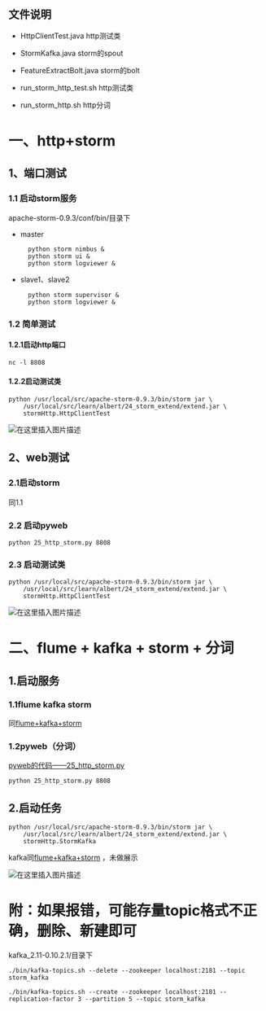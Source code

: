 ## 文件说明
- HttpClientTest.java http测试类
- StormKafka.java	storm的spout
- FeatureExtractBolt.java	storm的bolt

- run_storm_http_test.sh http测试类
- run_storm_http.sh	http分词

# 一、http+storm

## 1、端口测试

### 1.1 启动storm服务

apache-storm-0.9.3/conf/bin/目录下

- master

		python storm nimbus &
		python storm ui &
		python storm logviewer &

- slave1、slave2
	
		python storm supervisor &
		python storm logviewer &


### 1.2 简单测试

#### 1.2.1启动http端口
	
	nc -l 8808

#### 1.2.2启动测试类
	python /usr/local/src/apache-storm-0.9.3/bin/storm jar \
	    /usr/local/src/learn/albert/24_storm_extend/extend.jar \
	    stormHttp.HttpClientTest

![在这里插入图片描述](https://img-blog.csdnimg.cn/20200607231654418.png?x-oss-process=image/watermark,type_ZmFuZ3poZW5naGVpdGk,shadow_10,text_aHR0cHM6Ly9ibG9nLmNzZG4ubmV0L0FsYmVydExpYW5nenQ=,size_16,color_FFFFFF,t_70)

## 2、web测试

### 2.1启动storm

同1.1

### 2.2 启动pyweb

	python 25_http_storm.py 8808

### 2.3 启动测试类

	
	python /usr/local/src/apache-storm-0.9.3/bin/storm jar \
    	/usr/local/src/learn/albert/24_storm_extend/extend.jar \
    	stormHttp.HttpClientTest

![在这里插入图片描述](https://img-blog.csdnimg.cn/20200608164800486.png?x-oss-process=image/watermark,type_ZmFuZ3poZW5naGVpdGk,shadow_10,text_aHR0cHM6Ly9ibG9nLmNzZG4ubmV0L0FsYmVydExpYW5nenQ=,size_16,color_FFFFFF,t_70)

# 二、flume + kafka + storm + 分词

## 1.启动服务

### 1.1flume kafka storm 

同<a href="https://blog.csdn.net/AlbertLiangzt/article/details/106596343">flume+kafka+storm</a>

### 1.2pyweb（分词）

<a href="https://github.com/AlbertLiangzt/learn/tree/master/python/07_pyweb">pyweb的代码——25_http_storm.py</a>

	python 25_http_storm.py 8808

## 2.启动任务

	python /usr/local/src/apache-storm-0.9.3/bin/storm jar \
		/usr/local/src/learn/albert/24_storm_extend/extend.jar \
		stormHttp.StormKafka 

kafka同<a href="https://blog.csdn.net/AlbertLiangzt/article/details/106596343">flume+kafka+storm</a>
，未做展示

![在这里插入图片描述](https://img-blog.csdnimg.cn/20200609224008303.png?x-oss-process=image/watermark,type_ZmFuZ3poZW5naGVpdGk,shadow_10,text_aHR0cHM6Ly9ibG9nLmNzZG4ubmV0L0FsYmVydExpYW5nenQ=,size_16,color_FFFFFF,t_70)

# 附：如果报错，可能存量topic格式不正确，删除、新建即可

kafka_2.11-0.10.2.1/目录下

	./bin/kafka-topics.sh --delete --zookeeper localhost:2181 --topic storm_kafka

	./bin/kafka-topics.sh --create --zookeeper localhost:2181 --replication-factor 3 --partition 5 --topic storm_kafka
